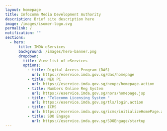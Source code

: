 ```yaml
---
layout: homepage
title: Infocomm Media Development Authority
description: Brief site description here
image: /images/isomer-logo.svg
permalink: /
notification: ""
sections:
  - hero:
      title: IMDA eServices
      background: /images/hero-banner.png
      dropdown:
        title: View list of eServices
        options:
          - title: Digital Access Program (DAS)
            url: https://eservice.imda.gov.sg/das/homepage
          - title: NEU PC
            url: https://eservice.imda.gov.sg/neupc/homepage.action
          - title: Numbers Online Reg System
            url: https://eservice.imda.gov.sg/nors/homepage.jsp
          - title: "Telecomm Licensing System "
            url: https://eservice.imda.gov.sg/tls/login.action
          - title: ICMS
            url: https://eservice.imda.gov.sg/icms/initializeHomePage.action
          - title: SDO Engage
            url: https://eservice.imda.gov.sg/SDOEngage/startup
---
```

